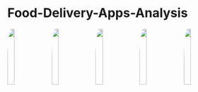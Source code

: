 # Food-Delivery-Apps-Analysis

<div id="container" display: flex >
<img src="https://play-lh.googleusercontent.com/kDzXydb6ZT4LUj0RiU-GyptnVgCzzk9snN1FVxj2YfqFb4PpRdQRBKzdz4jzUOxAS9-d" width="18%" style="margin-right: 1%; border-radius: 10%;">
<img src="https://play-lh.googleusercontent.com/2aSEyMxSUQVknFM5lkmbxv0LhJZvSkwotA-jtlqJSjplXl4_BszCW9_FzzqPBpEeoPE" width="18%" style="margin-right: 1%; border-radius: 10%;">
<img src="https://play-lh.googleusercontent.com/iTpx7rDQGJQd4dHVwhsKmSpQv72zyJ6M4df8smHO7rGCOJUKeKZtynrft0NWlnf47w" width="18%" style="margin-right: 1%; border-radius: 10%;">
<img src="https://play-lh.googleusercontent.com/0OHWPTcW57KoManaR01LKfQq-5jlIAI-qJFqhXjxh101dhcjDCzfj2svI6ofV8EAPqw" width="18%" style="margin-right: 1%; border-radius: 10%;">
<img src="https://play-lh.googleusercontent.com/qp3dvrnvMAYmJj6ok1AtYJdCP0l4BD_PnyEpXde3nPeufoOc7WH_hIzIlIKVEjYdEAtq" width="18%" style="margin-right: 1%; border-radius: 10%;">
</div>
